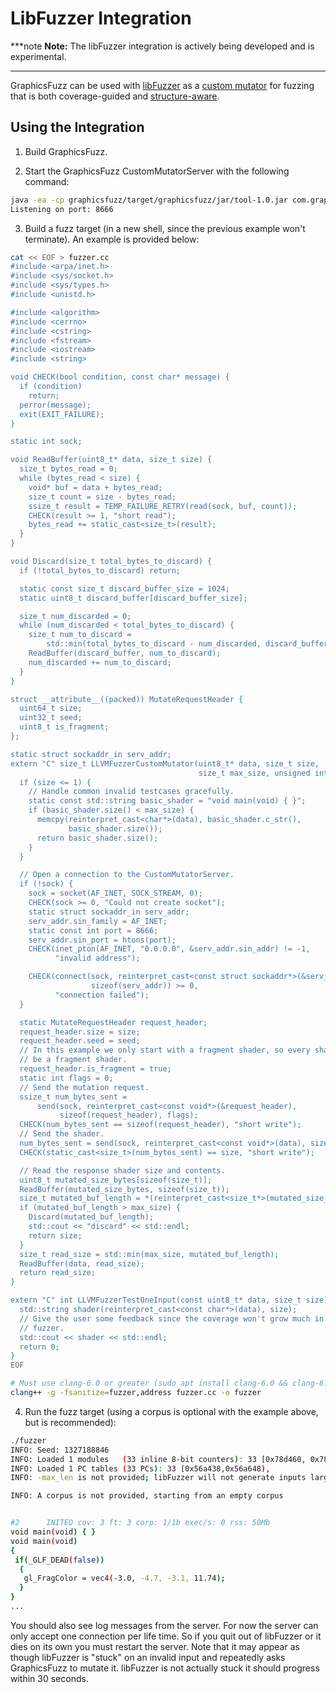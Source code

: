 # LibFuzzer Integration

***note
**Note:** The libFuzzer integration is actively being developed and is
experimental.
***

GraphicsFuzz can be used with [libFuzzer](http://llvm.org/docs/LibFuzzer.html)
as a [custom mutator](https://cs.chromium.org/chromium/src/third_party/libFuzzer/src/FuzzerInterface.h)
for fuzzing that is both coverage-guided and [structure-aware](https://github.com/google/fuzzer-test-suite/blob/master/tutorial/structure-aware-fuzzing.md).

## Using the Integration

1. Build GraphicsFuzz.

2. Start the GraphicsFuzz CustomMutatorServer with the following command:

```bash
java -ea -cp graphicsfuzz/target/graphicsfuzz/jar/tool-1.0.jar com.graphicsfuzz.generator.tool.CustomMutatorServer
Listening on port: 8666
```

3. Build a fuzz target (in a new shell, since the previous example won't
   terminate). An example is provided below:

```bash
cat << EOF > fuzzer.cc
#include <arpa/inet.h>
#include <sys/socket.h>
#include <sys/types.h>
#include <unistd.h>

#include <algorithm>
#include <cerrno>
#include <cstring>
#include <fstream>
#include <iostream>
#include <string>

void CHECK(bool condition, const char* message) {
  if (condition)
    return;
  perror(message);
  exit(EXIT_FAILURE);
}

static int sock;

void ReadBuffer(uint8_t* data, size_t size) {
  size_t bytes_read = 0;
  while (bytes_read < size) {
    void* buf = data + bytes_read;
    size_t count = size - bytes_read;
    ssize_t result = TEMP_FAILURE_RETRY(read(sock, buf, count));
    CHECK(result >= 1, "short read");
    bytes_read += static_cast<size_t>(result);
  }
}

void Discard(size_t total_bytes_to_discard) {
  if (!total_bytes_to_discard) return;

  static const size_t discard_buffer_size = 1024;
  static uint8_t discard_buffer[discard_buffer_size];

  size_t num_discarded = 0;
  while (num_discarded < total_bytes_to_discard) {
    size_t num_to_discard =
        std::min(total_bytes_to_discard - num_discarded, discard_buffer_size);
    ReadBuffer(discard_buffer, num_to_discard);
    num_discarded += num_to_discard;
  }
}

struct __attribute__((packed)) MutateRequestHeader {
  uint64_t size;
  uint32_t seed;
  uint8_t is_fragment;
};

static struct sockaddr_in serv_addr;
extern "C" size_t LLVMFuzzerCustomMutator(uint8_t* data, size_t size,
                                          size_t max_size, unsigned int seed) {
  if (size <= 1) {
    // Handle common invalid testcases gracefully.
    static const std::string basic_shader = "void main(void) { }";
    if (basic_shader.size() < max_size) {
      memcpy(reinterpret_cast<char*>(data), basic_shader.c_str(),
             basic_shader.size());
      return basic_shader.size();
    }
  }

  // Open a connection to the CustomMutatorServer.
  if (!sock) {
    sock = socket(AF_INET, SOCK_STREAM, 0);
    CHECK(sock >= 0, "Could not create socket");
    static struct sockaddr_in serv_addr;
    serv_addr.sin_family = AF_INET;
    static const int port = 8666;
    serv_addr.sin_port = htons(port);
    CHECK(inet_pton(AF_INET, "0.0.0.0", &serv_addr.sin_addr) != -1,
          "invalid address");

    CHECK(connect(sock, reinterpret_cast<const struct sockaddr*>(&serv_addr),
                  sizeof(serv_addr)) >= 0,
          "connection failed");
  }

  static MutateRequestHeader request_header;
  request_header.size = size;
  request_header.seed = seed;
  // In this example we only start with a fragment shader, so every shader must
  // be a fragment shader.
  request_header.is_fragment = true;
  static int flags = 0;
  // Send the mutation request.
  ssize_t num_bytes_sent =
      send(sock, reinterpret_cast<const void*>(&request_header),
           sizeof(request_header), flags);
  CHECK(num_bytes_sent == sizeof(request_header), "short write");
  // Send the shader.
  num_bytes_sent = send(sock, reinterpret_cast<const void*>(data), size, flags);
  CHECK(static_cast<size_t>(num_bytes_sent) == size, "short write");

  // Read the response shader size and contents.
  uint8_t mutated_size_bytes[sizeof(size_t)];
  ReadBuffer(mutated_size_bytes, sizeof(size_t));
  size_t mutated_buf_length = *(reinterpret_cast<size_t*>(mutated_size_bytes));
  if (mutated_buf_length > max_size) {
    Discard(mutated_buf_length);
    std::cout << "discard" << std::endl;
    return size;
  }
  size_t read_size = std::min(max_size, mutated_buf_length);
  ReadBuffer(data, read_size);
  return read_size;
}

extern "C" int LLVMFuzzerTestOneInput(const uint8_t* data, size_t size) {
  std::string shader(reinterpret_cast<const char*>(data), size);
  // Give the user some feedback since the coverage won't grow much in an empty
  // fuzzer.
  std::cout << shader << std::endl;
  return 0;
}
EOF

# Must use clang-6.0 or greater (sudo apt install clang-6.0 && clang-6.0 -fsanitize=fuzzer...).
clang++ -g -fsanitize=fuzzer,address fuzzer.cc -o fuzzer
```

4. Run the fuzz target (using a corpus is optional with the example above, but
   is recommended):

```bash
./fuzzer
INFO: Seed: 1327188846
INFO: Loaded 1 modules   (33 inline 8-bit counters): 33 [0x78d460, 0x78d481),
INFO: Loaded 1 PC tables (33 PCs): 33 [0x56a438,0x56a648),
INFO: -max_len is not provided; libFuzzer will not generate inputs larger than 4096 bytes

INFO: A corpus is not provided, starting from an empty corpus


#2      INITED cov: 3 ft: 3 corp: 1/1b exec/s: 0 rss: 50Mb
void main(void) { }
void main(void)
{
 if(_GLF_DEAD(false))
  {
   gl_FragColor = vec4(-3.0, -4.7, -3.1, 11.74);
  }
}
...
```

You should also see log messages from the server.
For now the server can only accept one connection per life time. So if you quit
out of libFuzzer or it dies on its own you must restart the server.
Note that it may appear as though libFuzzer is "stuck" on an invalid input and
repeatedly asks GraphicsFuzz to mutate it. libFuzzer is not actually stuck it
should progress within 30 seconds.
